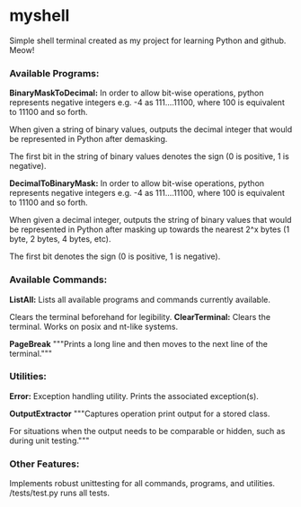 # myshell
Simple shell terminal created as my project for learning Python and github. Meow!

### Available Programs:
**BinaryMaskToDecimal:**
In order to allow bit-wise operations, python represents negative integers e.g. -4 as 111....11100, where 100 is equivalent to 11100 and so forth.
    
When given a string of binary values, outputs the decimal integer that would be represented in Python after demasking.
    
The first bit in the string of binary values denotes the sign (0 is positive, 1 is negative).

**DecimalToBinaryMask:**
In order to allow bit-wise operations, python represents negative integers e.g. -4 as 111....11100, where 100 is equivalent to 11100 and so forth.
    
When given a decimal integer, outputs the string of binary values that would be represented in Python after masking up towards the nearest 2^x bytes (1 byte, 2 bytes, 4 bytes, etc).
    
The first bit denotes the sign (0 is positive, 1 is negative).

### Available Commands:
**ListAll:**
Lists all available programs and commands currently available.

Clears the terminal beforehand for legibility.
**ClearTerminal:**
Clears the terminal. Works on posix and nt-like systems.

**PageBreak**
"""Prints a long line and then moves to the next line of the terminal."""

### Utilities:
**Error:**
Exception handling utility. Prints the associated exception(s).

**OutputExtractor**
"""Captures operation print output for a stored class.
    
For situations when the output needs to be comparable or hidden, such as during unit testing."""

### Other Features:
Implements robust unittesting for all commands, programs, and utilities. /tests/test.py runs all tests.
